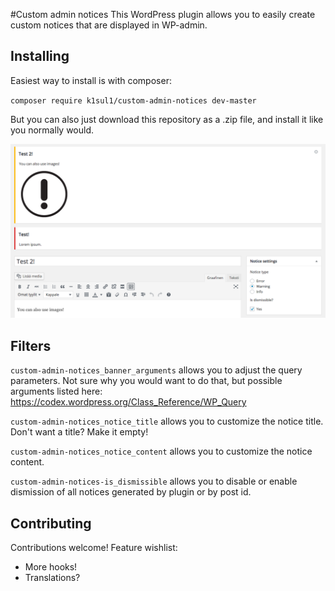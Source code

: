 #Custom admin notices
This WordPress plugin allows you to easily create custom notices that are displayed in WP-admin.

Installing
---
Easiest way to install is with composer:

`composer require k1sul1/custom-admin-notices dev-master`

But you can also just download this repository as a .zip file, and install it like you normally would.

![screenshot](https://github.com/k1sul1/custom-admin-notices/blob/master/assets/screenshot-1.png?raw=true)

Filters
---
`custom-admin-notices_banner_arguments` allows you to adjust the query parameters. Not sure why you would want to do that, but possible arguments listed here: https://codex.wordpress.org/Class_Reference/WP_Query

`custom-admin-notices_notice_title` allows you to customize the notice title. Don't want a title? Make it empty!

`custom-admin-notices_notice_content` allows you to customize the notice content.

`custom-admin-notices-is_dismissible` allows you to disable or enable dismission of all notices generated by plugin or by post id.

Contributing
---
Contributions welcome! Feature wishlist:

* More hooks!
* Translations?
